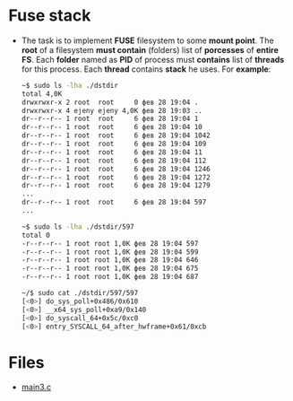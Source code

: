 # Fuse stack

* The task is to implement **FUSE** filesystem to some **mount point**. The **root** of a filesystem **must contain** (folders) list of **porcesses** of **entire FS**. 
Each **folder** named as **PID** of process must **contains** list of **threads** for this process. Each **thread** contains **stack** he uses. For **example**:
  ```sh
  ~$ sudo ls -lha ./dstdir 
  total 4,0K
  drwxrwxr-x 2 root  root     0 фев 28 19:04 .
  drwxrwxr-x 4 ejeny ejeny 4,0K фев 28 19:03 ..
  dr--r--r-- 1 root  root     6 фев 28 19:04 1
  dr--r--r-- 1 root  root     6 фев 28 19:04 10
  dr--r--r-- 1 root  root     6 фев 28 19:04 1042
  dr--r--r-- 1 root  root     6 фев 28 19:04 109
  dr--r--r-- 1 root  root     6 фев 28 19:04 11
  dr--r--r-- 1 root  root     6 фев 28 19:04 112
  dr--r--r-- 1 root  root     6 фев 28 19:04 1246
  dr--r--r-- 1 root  root     6 фев 28 19:04 1272
  dr--r--r-- 1 root  root     6 фев 28 19:04 1279
  ...
  dr--r--r-- 1 root  root     6 фев 28 19:04 597
  ...
  
  ~$ sudo ls -lha ./dstdir/597
  total 0
  -r--r--r-- 1 root root 1,0K фев 28 19:04 597
  -r--r--r-- 1 root root 1,0K фев 28 19:04 599
  -r--r--r-- 1 root root 1,0K фев 28 19:04 646
  -r--r--r-- 1 root root 1,0K фев 28 19:04 675
  -r--r--r-- 1 root root 1,0K фев 28 19:04 687
  
  ~/$ sudo cat ./dstdir/597/597
  [<0>] do_sys_poll+0x486/0x610
  [<0>] __x64_sys_poll+0xa9/0x140
  [<0>] do_syscall_64+0x5c/0xc0
  [<0>] entry_SYSCALL_64_after_hwframe+0x61/0xcb
  ```
# Files
* [main3.c]()
  
